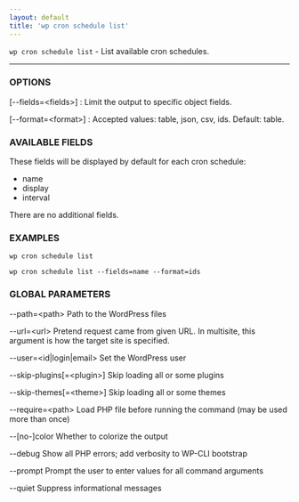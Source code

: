 ```yaml
---
layout: default
title: 'wp cron schedule list'
---
```


`wp cron schedule list` - List available cron schedules.

<hr />

### OPTIONS

[\--fields=&lt;fields&gt;]
: Limit the output to specific object fields.

[\--format=&lt;format&gt;]
: Accepted values: table, json, csv, ids. Default: table.

### AVAILABLE FIELDS

These fields will be displayed by default for each cron schedule:

* name
* display
* interval

There are no additional fields.

### EXAMPLES

    wp cron schedule list

    wp cron schedule list --fields=name --format=ids

### GLOBAL PARAMETERS

  \--path=&lt;path&gt;
      Path to the WordPress files

  \--url=&lt;url&gt;
      Pretend request came from given URL. In multisite, this argument is how the target site is specified.

  \--user=&lt;id|login|email&gt;
      Set the WordPress user

  \--skip-plugins[=&lt;plugin&gt;]
      Skip loading all or some plugins

  \--skip-themes[=&lt;theme&gt;]
      Skip loading all or some themes

  \--require=&lt;path&gt;
      Load PHP file before running the command (may be used more than once)

  \--[no-]color
      Whether to colorize the output

  \--debug
      Show all PHP errors; add verbosity to WP-CLI bootstrap

  \--prompt
      Prompt the user to enter values for all command arguments

  \--quiet
      Suppress informational messages



